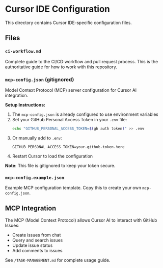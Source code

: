 # Cursor IDE Configuration

This directory contains Cursor IDE-specific configuration files.

## Files

### `ci-workflow.md`
Complete guide to the CI/CD workflow and pull request process. This is the authoritative guide for how to work with this repository.

### `mcp-config.json` (gitignored)
Model Context Protocol (MCP) server configuration for Cursor AI integration.

**Setup Instructions:**
1. The `mcp-config.json` is already configured to use environment variables
2. Set your GitHub Personal Access Token in your `.env` file:
   ```bash
   echo "GITHUB_PERSONAL_ACCESS_TOKEN=$(gh auth token)" >> .env
   ```
3. Or manually add to `.env`:
   ```
   GITHUB_PERSONAL_ACCESS_TOKEN=your-github-token-here
   ```
4. Restart Cursor to load the configuration

**Note:** This file is gitignored to keep your token secure.

### `mcp-config.example.json`
Example MCP configuration template. Copy this to create your own `mcp-config.json`.

## MCP Integration

The MCP (Model Context Protocol) allows Cursor AI to interact with GitHub Issues:

- Create issues from chat
- Query and search issues
- Update issue status
- Add comments to issues

See `/TASK-MANAGEMENT.md` for complete usage guide.
